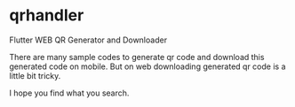 # qrhandler

Flutter WEB QR Generator and Downloader

There are many sample codes to generate qr code and download this generated code on mobile.
But on web downloading generated qr code is a little bit tricky.

I hope you find what you search.
